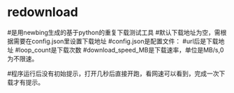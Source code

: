 # redownload
#是用newbing生成的基于python的重复下载测试工具
#默认下载地址为空，需根据需要在config.json里设置下载地址
#config.json是配置文件：
#url后是下载地址
#loop_count是下载次数
#download_speed_MB是下载速率，单位是MB/s,0为不限速。

#程序运行后没有初始提示，打开几秒后直接开跑，看网速可以看到，完成一次下载才有提示。
